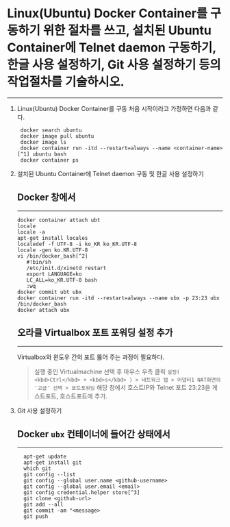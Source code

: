  # Linux(Ubuntu) Docker Container를 구동하기 위한 절차를 쓰고, 설치된 Ubuntu Container에 Telnet daemon 구동하기, 한글 사용 설정하기, Git 사용 설정하기 등의 작업절차를 기술하시오.
 ***
 
  1. Linux(Ubuntu) Docker Container를 구동
     처음 시작이라고 가정하면 다음과 같다.
     ```vim
      docker search ubuntu
      docker image pull ubuntu
      docker image ls
      docker container run -itd --restart=always --name <container-name>[^1] ubuntu bash
      docker container ps
     
     ```
     [^1]: 임의로 컨테이너 이름은 `ubt`라 한다.
     
     
  2. 설치된 Ubuntu Container에 Telnet daemon 구동 및 한글 사용 설정하기
      ## Docker 창에서
      ---
       ```vim
      docker container attach ubt
      locale
      locale -a
      apt-get install locales
      localedef -f UTF-8 -i ko_KR ko_KR.UTF-8
      locale -gen ko.KR.UTF-8
      vi /bin/docker_bash[^2]
          #!bin/sh
          /etc/init.d/xinetd restart
          export LANGUAGE=ko
          LC_ALL=ko_KR.UTF-8 bash
          :wq
      docker commit ubt ubx
      docker container run -itd --restart=always --name ubx -p 23:23 ubx /bin/docker_bash
      docker attach ubx
     
     ```
     [^2]: 새로운 컨테이너, 이미지의 이름은 임의로 `ubx`라 한다.
     
     
     ## 오라클 Virtualbox 포트 포워딩 설정 추가
     ---
     Virtualbox와 윈도우 간의 포트 뚫어 주는 과정이 필요하다.
     
     > 실행 중인 Virtualmachine 선택 후 마우스 우측 클릭
     > `설정( <kbd>Ctrl</kbd> + <kbd>s</kbd> ) > 네트워크 탭 > 어댑터1 NAT화면의 '고급' 선택 > 포트포워딩`
     > 해당 창에서 호스트IP와 Telnet 포트 23:23을 게스트포트, 호스트포트에 추가.
     
     
  3. Git 사용 설정하기
      ## Docker `ubx` 컨테이너에 들어간 상태에서
      ---
      ```vim
        apt-get update
        apt-get install git
        which git
        git config --list
        git config --global user.name <github-username>
        git config --global user.email <email>
        git config credential.helper store[^3]
        git clone <github-url>
        git add --all
        git commit -am "<message>
        git push
     
      ```      
      
      [^3]: Git 로그인 게정과 비밀번호 입력값 기억.
